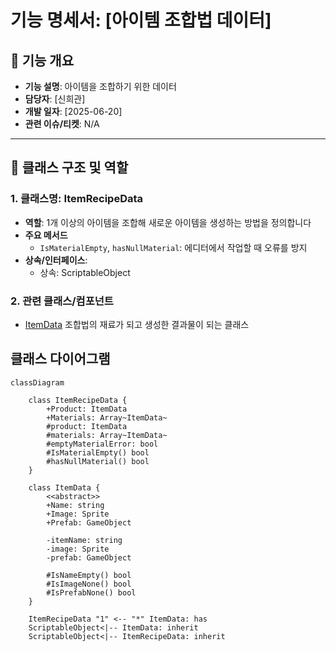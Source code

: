 # 기능 명세서: [아이템 조합법 데이터]

## 📌 기능 개요
- **기능 설명**: 아이템을 조합하기 위한 데이터 
- **담당자**: [신희관]
- **개발 일자**: [2025-06-20]
- **관련 이슈/티켓**: N/A

---

## 🧩 클래스 구조 및 역할

### 1. 클래스명: ItemRecipeData
- **역할**: 1개 이상의 아이템을 조합해 새로운 아이템을 생성하는 방법을 정의합니다
- **주요 메서드**
  - `IsMaterialEmpty`, `hasNullMaterial`: 에디터에서 작업할 때 오류를 방지
- **상속/인터페이스**:
  - 상속: ScriptableObject

### 2. 관련 클래스/컴포넌트
- [ItemData](https://10-team-project.github.io/docs/%EA%B8%B0%EB%8A%A5%EB%AA%85%EC%84%B8%EC%84%9C/%EC%95%84%EC%9D%B4%ED%85%9C/ItemData/) 조합법의 재료가 되고 생성한 결과물이 되는 클래스

## 클래스 다이어그램
```mermaid
classDiagram

	class ItemRecipeData {
		+Product: ItemData
		+Materials: Array~ItemData~
		#product: ItemData
		#materials: Array~ItemData~	
		#emptyMaterialError: bool
		#IsMaterialEmpty() bool
		#hasNullMaterial() bool
	}
	
	class ItemData {
		<<abstract>>
		+Name: string
		+Image: Sprite
		+Prefab: GameObject
		
		-itemName: string
		-image: Sprite
		-prefab: GameObject	

		#IsNameEmpty() bool
		#IsImageNone() bool
		#IsPrefabNone() bool
	}
	
	ItemRecipeData "1" <-- "*" ItemData: has
	ScriptableObject<|-- ItemData: inherit
	ScriptableObject<|-- ItemRecipeData: inherit
```